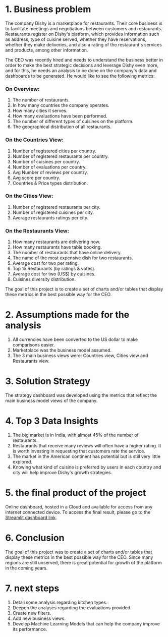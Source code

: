 # 1. Business problem
The company Dishy is a marketplace for restaurants. Their core business is to facilitate meetings and negotiations between customers and restaurants. Restaurants register on Dishy's platform, which provides information such as address, type of cuisine served, whether they have reservations, whether they make deliveries, and also a rating of the restaurant's services and products, among other information.

The CEO was recently hired and needs to understand the business better in order to make the best strategic decisions and leverage Dishy even more, and for this, he needs an analysis to be done on the company's data and dashboards to be generated. He would like to see the following metrics:

### On Overview:
  1. The number of restaurants.
  2. In how many countries the company operates.
  3. How many cities it serves.
  4. How many evaluations have been performed.
  5. The number of different types of cuisines on the platform.
  6. The geographical distribution of all restaurants.
### On the Countries View:
  1. Number of registered cities per country.
  2. Number of registered restaurants per country.
  3. Number of cuisines per country.
  4. Number of evaluations per country.
  5. Avg Number of reviews per country.
  6. Avg score per country.
  7. Countries & Price types distribution.
### On the Cities View:
  1. Number of registered restaurants per city.
  2. Number of registered cuisines per city.
  3. Average restaurants ratings per city.
### On the Restaurants View:
  1. How many restaurants are delivering now.
  2. How many restaurants have table booking.
  3. The number of restaurants that have online delivery.
  4. The name of the most expensive dish for two restaurants.
  5. Average cost for two per rating.
  6. Top 15 Restaurants (by ratings & votes).
  7. Average cost for two (US$) by cuisines.
  8. Cuisines diversity distribution.

The goal of this project is to create a set of charts and/or tables that display these metrics in the best possible way for the CEO.

# 2. Assumptions made for the analysis
  1. All currencies have been converted to the US dollar to make comparisons easier.
  2. Marketplace was the business model assumed.
  3. The 3 main business views were: Countries view, Cities view and Restaurants view.

# 3. Solution Strategy
The strategy dashboard was developed using the metrics that reflect the main business model views of the company.

# 4. Top 3 Data Insights
1. The big market is in India, with almost 45% of the number of restaurants.
2. Restaurants that receive many reviews will often have a higher rating. It is worth investing in requesting that customers rate the service.
3. The market in the American continent has potential but is still very little explored.
4. Knowing what kind of cuisine is preferred by users in each country and city will help improve Dishy's growth strategies.

# 5. the final product of the project
Online dashboard, hosted in a Cloud and available for access from any internet connected device.
To access the final result, please go to the [Streamlit dashboard link](https://daniel-asg-dishy-company.streamlit.app/).

# 6. Conclusion
The goal of this project was to create a set of charts and/or tables that display these metrics in the best possible way for the CEO.
Since many regions are still unserved, there is great potential for growth of the platform in the coming years.

# 7. next steps
1. Detail some analysis regarding kitchen types.
2. Deepen the analyses regarding the evaluations provided.
3. Create new filters.
4. Add new business views.
5. Develop Machine Learning Models that can help the company improve its performance.

